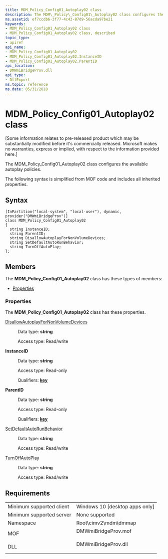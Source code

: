 ```yaml
---
title: MDM_Policy_Config01_Autoplay02 class
description: The MDM\_Policy\_Config01\_Autoplay02 class configures the available autoplay policies.
ms.assetid: ef7ccdb6-3f77-4c43-87d9-56acda97be21
keywords:
- MDM_Policy_Config01_Autoplay02 class
- MDM_Policy_Config01_Autoplay02 class, described
topic_type:
- apiref
api_name:
- MDM_Policy_Config01_Autoplay02
- MDM_Policy_Config01_Autoplay02.InstanceID
- MDM_Policy_Config01_Autoplay02.ParentID
api_location:
- DMWmiBridgeProv.dll
api_type:
- DllExport
ms.topic: reference
ms.date: 05/31/2018
---
```


# MDM\_Policy\_Config01\_Autoplay02 class

\[Some information relates to pre-released product which may be substantially modified before it's commercially released. Microsoft makes no warranties, express or implied, with respect to the information provided here.\]

The MDM\_Policy\_Config01\_Autoplay02 class configures the available autoplay policies.

The following syntax is simplified from MOF code and includes all inherited properties.

## Syntax

``` syntax
[InPartition("local-system", "local-user"), dynamic, provider("DMWmiBridgeProv")]
class MDM_Policy_Config01_Autoplay02
{
  string InstanceID;
  string ParentID;
  string DisallowAutoplayForNonVolumeDevices;
  string SetDefaultAutoRunBehavior;
  string TurnOffAutoPlay;
};
```

## Members

The **MDM\_Policy\_Config01\_Autoplay02** class has these types of members:

-   [Properties](#properties)

### Properties

The **MDM\_Policy\_Config01\_Autoplay02** class has these properties.

<dl> <dt>

[DisallowAutoplayForNonVolumeDevices](/windows/client-management/mdm/policy-csp-autoplay#autoplay-disallowautoplayfornonvolumedevices)
</dt> <dd> <dl> <dt>

Data type: **string**
</dt> <dt>

Access type: Read/write
</dt> </dl>

</dd> <dt>

**InstanceID**
</dt> <dd> <dl> <dt>

Data type: **string**
</dt> <dt>

Access type: Read-only
</dt> <dt>

Qualifiers: [**key**](/windows/desktop/WmiSdk/key-qualifier)
</dt> </dl>

</dd> <dt>

**ParentID**
</dt> <dd> <dl> <dt>

Data type: **string**
</dt> <dt>

Access type: Read-only
</dt> <dt>

Qualifiers: [**key**](/windows/desktop/WmiSdk/key-qualifier)
</dt> </dl>

</dd> <dt>

[SetDefaultAutoRunBehavior](/windows/client-management/mdm/policy-csp-autoplay#autoplay-setdefaultautorunbehavior)
</dt> <dd> <dl> <dt>

Data type: **string**
</dt> <dt>

Access type: Read/write
</dt> </dl>

</dd> <dt>

[TurnOffAutoPlay](/windows/client-management/mdm/policy-csp-autoplay#autoplay-turnoffautoplay)
</dt> <dd> <dl> <dt>

Data type: **string**
</dt> <dt>

Access type: Read/write
</dt> </dl>

</dd> </dl>

## Requirements



|                                     |                                                                                                |
|-------------------------------------|------------------------------------------------------------------------------------------------|
| Minimum supported client<br/> | Windows 10 \[desktop apps only\]<br/>                                                    |
| Minimum supported server<br/> | None supported<br/>                                                                      |
| Namespace<br/>                | Root\\cimv2\\mdm\\dmmap<br/>                                                             |
| MOF<br/>                      | <dl> <dt>DMWmiBridgeProv.mof</dt> </dl> |
| DLL<br/>                      | <dl> <dt>DMWmiBridgeProv.dll</dt> </dl> |



 

